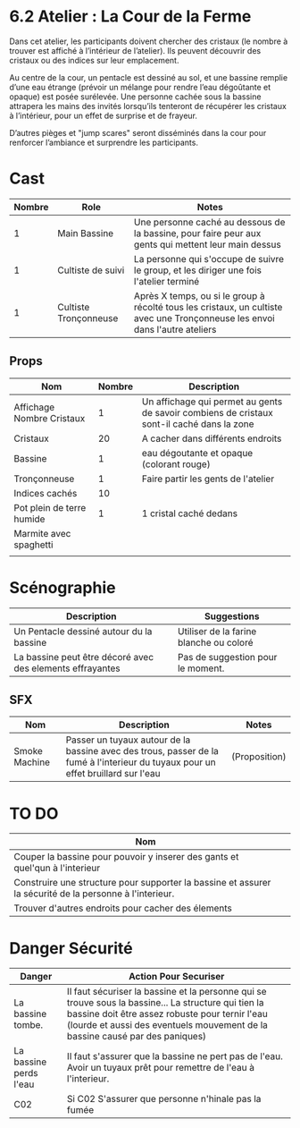 # 6.2 Atelier : La Cour de la Ferme

Dans cet atelier, les participants doivent chercher des cristaux (le nombre à trouver est affiché à l’intérieur de l’atelier). Ils peuvent découvrir des cristaux ou des indices sur leur emplacement.

Au centre de la cour, un pentacle est dessiné au sol, et une bassine remplie d’une eau étrange (prévoir un mélange pour rendre l’eau dégoûtante et opaque) est posée surélevée. Une personne cachée sous la bassine attrapera les mains des invités lorsqu’ils tenteront de récupérer les cristaux à l’intérieur, pour un effet de surprise et de frayeur.

D’autres pièges et "jump scares" seront disséminés dans la cour pour renforcer l’ambiance et surprendre les participants.


# Cast
| Nombre | Role                  | Notes                                                                                                                        |
| ------ | --------------------- | ---------------------------------------------------------------------------------------------------------------------------- |
| 1      | Main Bassine          | Une personne caché au dessous de la bassine, pour faire peur aux gents qui mettent leur main dessus                          |
| 1      | Cultiste de suivi     | La personne qui s'occupe de suivre le group, et les diriger une fois l'atelier terminé                                       |
| 1      | Cultiste Tronçonneuse | Après X temps, ou si le group à récolté tous les cristaux, un cultiste avec une Tronçonneuse les envoi dans l'autre ateliers |



## Props
| Nom                       | Nombre | Description                                                                                |
| ------------------------- | ------ | ------------------------------------------------------------------------------------------ |
| Affichage Nombre Cristaux | 1      | Un affichage qui permet au gents de savoir combiens de cristaux sont-il caché dans la zone |
| Cristaux                  | 20     | A cacher dans différents endroits                                                          |
| Bassine                   | 1      | eau dégoutante et opaque (colorant rouge)                                                  |
| Tronçonneuse              | 1      | Faire partir les gents de l'atelier                                                        |
| Indices cachés            | 10     |                                                                                            |
| Pot plein de terre humide | 1      | 1 cristal caché dedans                                                                     |
| Marmite avec spaghetti    |        |                                                                                            |
|                           |        |                                                                                            |

# Scénographie

| Description                                               | Suggestions                             |
| --------------------------------------------------------- | --------------------------------------- |
| Un Pentacle dessiné autour du la bassine                  | Utiliser de la farine blanche ou coloré |
| La bassine peut être décoré avec des elements effrayantes | Pas de suggestion pour le moment.       |


## SFX
| Nom           | Description                                                                                                                       | Notes         |
| ------------- | --------------------------------------------------------------------------------------------------------------------------------- | ------------- |
| Smoke Machine | Passer un tuyaux autour de la bassine avec des trous, passer de la fumé à l'interieur du tuyaux pour un effet bruillard sur l'eau | (Proposition) |

# TO DO
| Nom                                                                                                     |     |
| ------------------------------------------------------------------------------------------------------- | --- |
| Couper la bassine pour pouvoir y inserer des gants et quel'qun à l'interieur                            |     |
| Construire une structure pour supporter la bassine et assurer la sécurité de la personne à l'interieur. |     |
| Trouver d'autres endroits pour cacher des élements                                                      |     |

# Danger Sécurité
| Danger                 | Action Pour Securiser                                                                                                                                                                                                                  |
| ---------------------- | -------------------------------------------------------------------------------------------------------------------------------------------------------------------------------------------------------------------------------------- |
| La bassine tombe.      | Il faut sécuriser la bassine et la personne qui se trouve sous la bassine... La structure qui tien la bassine doit être assez robuste pour ternir l'eau (lourde et aussi des eventuels mouvement de la bassine causé par des paniques) |
| La bassine perds l'eau | Il faut s'assurer que la bassine ne pert pas de l'eau. Avoir un tuyaux prêt pour remettre de l'eau à l'interieur.                                                                                                                      |
| C02                    | Si C02 S'assurer que personne n'hinale pas la fumée                                                                                                                                                                                    |




